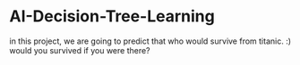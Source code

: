 # AI-Decision-Tree-Learning

in this project, we are going to predict that who would survive from titanic. :) would you survived if you were there?
